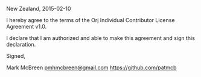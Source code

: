 New Zealand, 2015-02-10

I hereby agree to the terms of the Orj Individual Contributor License
Agreement v1.0.

I declare that I am authorized and able to make this agreement and sign this
declaration.

Signed,

Mark McBreen pmhmcbreen@gmail.com https://github.com/patmcb
